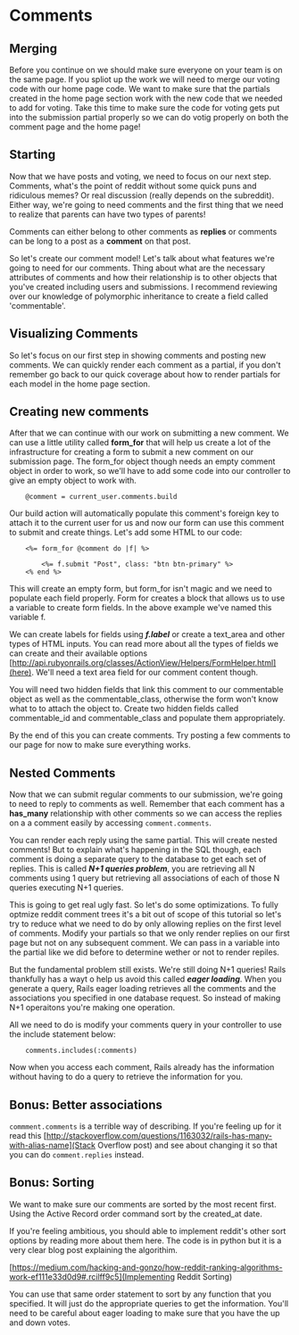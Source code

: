 # Comments

## Merging

Before you continue on we should make sure everyone on your team is on the same page. If you spliot up the work we will need to merge our voting code with our home page code. We want to make sure that the partials created in the home page section work with the new code that we needed to add for voting. Take this time to make sure the code for voting gets put into the submission partial properly so we can do votig properly on both the comment page and the home page!


## Starting

Now that we have posts and voting, we need to focus on our next step. Comments, what's the point of reddit without some quick puns and ridiculous memes? Or real discussion (really depends on the subreddit). Either way, we're going to need comments and the first thing that we need to realize that parents can have two types of parents! 

Comments can either belong to other comments as **replies** or comments can be long to a post as a **comment** on that post. 

So let's create our comment model! Let's talk about what features we're going to need for our comments. Thing about what are the necessary attributes of comments and how their relationship is to other objects that you've created including users and submissions. I recommend reviewing over our knowledge of polymorphic inheritance to create a field called 'commentable'.

## Visualizing Comments

So let's focus on our first step in showing comments and posting new comments. We can quickly render each comment as a partial, if you don't remember go back to our quick coverage about how to render partials for each model in the home page section. 

## Creating new comments

After that we can continue with our work on submitting a new comment. We can use a little utility called **form_for** that will help us create a lot of the infrastructure for creating a form to submit a new comment on our submission page. The form_for object though needs an empty comment object in order to work, so we'll have to add some code into our controller to give an empty object to work with. 

```
	@comment = current_user.comments.build 
```

Our build action will automatically populate this comment's foreign key to attach it to the current user for us and now our form can use this comment to submit and create things. Let's add some HTML to our code:

``` 
	<%= form_for @comment do |f| %>

		<%= f.submit "Post", class: "btn btn-primary" %>
	<% end %>
```

This will create an empty form, but form_for isn't magic and we need to populate each field properly. Form for creates a block that allows us to use a variable to create form fields. In the above example we've named this variable f.

We can create labels for fields using ***f.label*** or create a text_area and other types of HTML inputs. You can read more about all the types of fields we can create and their available options [http://api.rubyonrails.org/classes/ActionView/Helpers/FormHelper.html](here). We'll need a text area field for our comment content though.

You will need two hidden fields that link this comment to our commentable object as well as the commentable_class, otherwise the form won't know what to to attach the object to. Create two hidden fields called commentable_id and commentable_class and populate them appropriately.

By the end of this you can create comments. Try posting a few comments to our page for now to make sure everything works.

## Nested Comments

Now that we can submit regular comments to our submission, we're going to need to reply to comments as well. Remember that each comment has a **has_many** relationship with other comments so we can access the replies on a a comment easily by accessing ```comment.comments```.

You can render each reply using the same partial. This will create nested comments! But to explain what's happening in the SQL though, each comment is doing a separate query to the database to get each set of replies. This is called ***N+1 queries problem***, you are retrieving all N comments using 1 query but retrieving all associations of each of those N queries executing N+1 queries. 

This is going to get real ugly fast. So let's do some optimizations. To fully optmize reddit comment trees it's a bit out of scope of this tutorial so let's try to reduce what we need to do by only allowing replies on the first level of comments. Modify your partials so that we only render replies on our first page but not on any subsequent comment. We can pass in a variable into the partial like we did before to determine wether or not to render repiles.

But the fundamental problem still exists. We're still doing N+1 queries! Rails thankfully has a wayt o help us avoid this called ***eager loading***. When you generate a query, Rails eager loading retrieves all the comments and the associations you specified in one database request. So instead of making N+1 operaitons you're making one operation. 

All we need to do is modify your comments query in your controller to use the include statement below:

```
	comments.includes(:comments)
```

Now when you access each comment, Rails already has the information without having to do a query to retrieve the information for you. 

## Bonus: Better associations

```commment.comments``` is a terrible way of describing. If you're feeling up for it read this [http://stackoverflow.com/questions/1163032/rails-has-many-with-alias-name](Stack Overflow post) and see about changing it so that you can do ```comment.replies``` instead. 

## Bonus: Sorting

We want to make sure our comments are sorted by the most recent first. Using the Active Record order command sort by the created_at date. 

If you're feeling ambitious, you should able to implement reddit's other sort options by reading more about them here. The code is in python but it is a very clear blog post explaining the algorithim.

[https://medium.com/hacking-and-gonzo/how-reddit-ranking-algorithms-work-ef111e33d0d9#.rcilff9c5](Implementing Reddit Sorting)

You can use that same order statement to sort by any function that you specified. It will just do the appropriate queries to get the information. You'll need to be careful about eager loading to make sure that you have the up and down votes. 